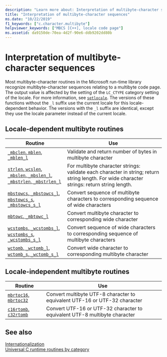 ```yaml
---
description: "Learn more about: Interpretation of multibyte-character sequences"
title: "Interpretation of multibyte-character sequences"
ms.date: "10/22/2019"
f1_keywords: ["c.character.multibyte"]
helpviewer_keywords: ["MBCS [C++], locale code page"]
ms.assetid: da9150de-70ea-4d2f-90e6-ddb9202dd80b
---
```

# Interpretation of multibyte-character sequences

Most multibyte-character routines in the Microsoft run-time library recognize multibyte-character sequences relating to a multibyte code page. The output value is affected by the setting of the `LC_CTYPE` category setting of the locale. For more information, see [`setlocale`](./reference/setlocale-wsetlocale.md). The versions of these functions without the `_l` suffix use the current locale for this locale-dependent behavior. The versions with the `_l` suffix are identical, except they use the locale parameter instead of the current locale.

## Locale-dependent multibyte routines

| Routine | Use |
|---|---|
| [`_mbclen`, `mblen`, `_mblen_l`](./reference/mbclen-mblen-mblen-l.md) | Validate and return number of bytes in multibyte character |
| [`strlen`, `wcslen`, `_mbslen`, `_mbslen_l`, `_mbstrlen`, `_mbstrlen_l`](./reference/strlen-wcslen-mbslen-mbslen-l-mbstrlen-mbstrlen-l.md) | For multibyte character strings: validate each character in string; return string length. For wide character strings: return string length. |
| [`mbstowcs`, `_mbstowcs_l`](./reference/mbstowcs-mbstowcs-l.md), [`mbstowcs_s`, `_mbstowcs_s_l`](./reference/mbstowcs-s-mbstowcs-s-l.md) | Convert sequence of multibyte characters to corresponding sequence of wide characters |
| [`mbtowc`, `_mbtowc_l`](./reference/mbtowc-mbtowc-l.md) | Convert multibyte character to corresponding wide character |
| [`wcstombs`, `_wcstombs_l`](./reference/wcstombs-wcstombs-l.md), [`wcstombs_s`, `_wcstombs_s_l`](./reference/wcstombs-s-wcstombs-s-l.md) | Convert sequence of wide characters to corresponding sequence of multibyte characters |
| [`wctomb`, `_wctomb_l`](./reference/wctomb-wctomb-l.md), [`wctomb_s`, `_wctomb_s_l`](./reference/wctomb-s-wctomb-s-l.md) | Convert wide character to corresponding multibyte character |

## Locale-independent multibyte routines

| Routine | Use |
|---|---|
| [`mbrtoc16`, `mbrtoc32`](./reference/mbrtoc16-mbrtoc323.md) | Convert multibyte UTF-8 character to equivalent UTF-16 or UTF-32 character |
| [`c16rtomb`, `c32rtomb`](./reference/c16rtomb-c32rtomb1.md) | Convert UTF-16 or UTF-32 character to equivalent UTF-8 multibyte character |

## See also

[Internationalization](./internationalization.md)\
[Universal C runtime routines by category](./run-time-routines-by-category.md)
